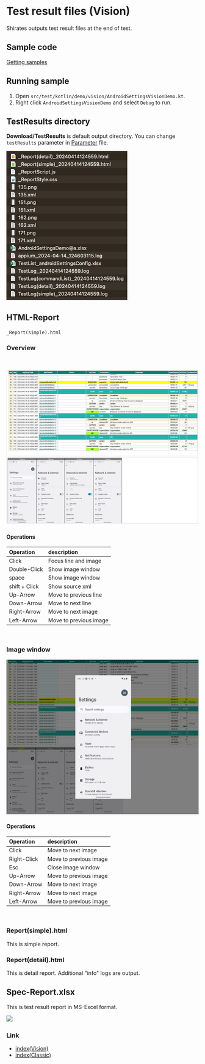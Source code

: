 # Test result files (Vision)

Shirates outputs test result files at the end of test.

## Sample code

[Getting samples](../../getting_samples.md)

## Running sample

1. Open `src/test/kotlin/demo/vision/AndroidSettingsVisionDemo.kt`.
2. Right click `AndroidSettingsVisionDemo` and select `Debug` to run.

## TestResults directory

**Download/TestResults** is default output directory. You can change `testResults` parameter
in [Parameter](../parameter/parameters.md) file.

![](_images/test_results.png)

## HTML-Report

`_Report(simple).html` <br>

### Overview

<br>

![](_images/report1.png)

#### Operations

| Operation     | description            |
|:--------------|:-----------------------|
| Click         | Focus line and image   |
| Double-Click  | Show image window      |
| space         | Show image window      |
| shift + Click | Show source xml        |
| Up-Arrow      | Move to previous line  |
| Down-Arrow    | Move to next line      |
| Right-Arrow   | Move to next image     |
| Left-Arrow    | Move to previous image |

<br>

### Image window

![](_images/report1_zoomup_image.png)

#### Operations

| Operation   | description            |
|:------------|:-----------------------|
| Click       | Move to next image     |
| Right-Click | Move to previous image |
| Esc         | Close image window     |
| Up-Arrow    | Move to previous image |
| Down-Arrow  | Move to next image     |
| Right-Arrow | Move to next image     |
| Left-Arrow  | Move to previous image |

<br>

### Report(simple).html

This is simple report.

### Report(detail).html

This is detail report. Additional "info" logs are output.

## Spec-Report.xlsx

This is test result report in MS-Excel format.

![](_images/spec-report.png)

### Link

- [index(Vision)](../../index.md)
- [index(Classic)](../../classic/index.md)

